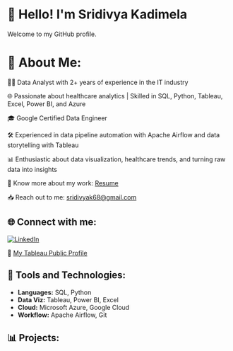 # 👋 Hello! I'm Sridivya Kadimela
Welcome to my GitHub profile.

# 💫 About Me:

👩‍💻 Data Analyst with 2+ years of experience in the IT industry  

🌐 Passionate about healthcare analytics | Skilled in SQL, Python, Tableau, Excel, Power BI, and Azure  

🎓 Google Certified Data Engineer  

🛠️ Experienced in data pipeline automation with Apache Airflow and data storytelling with Tableau  

📊 Enthusiastic about data visualization, healthcare trends, and turning raw data into insights  

📄 Know more about my work: [Resume](#)

📥 Reach out to me: sridivyak68@gmail.com 

## 🌐 Connect with me:
[![LinkedIn](https://img.shields.io/badge/LinkedIn-blue?logo=linkedin)](https://www.linkedin.com/in/skadimel/)

🔗 [My Tableau Public Profile](https://public.tableau.com/app/profile/sridivya.kadimela/vizzes)

## 💼 Tools and Technologies:
- **Languages:** SQL, Python  
- **Data Viz:** Tableau, Power BI, Excel 
- **Cloud:** Microsoft Azure, Google Cloud 
- **Workflow:** Apache Airflow, Git  

## 📊 Projects:
